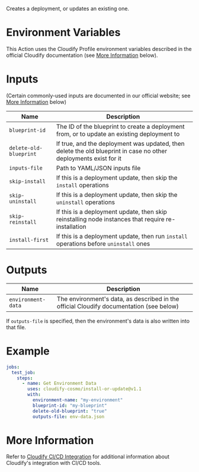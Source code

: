 Creates a deployment, or updates an existing one.

# Environment Variables

This Action uses the Cloudify Profile environment variables described in the official
Cloudify documentation (see [More Information](#more-information) below).

# Inputs

(Certain commonly-used inputs are documented in our official website; see [More Information](#more-information) below)

| Name | Description
|------|------------
| `blueprint-id` | The ID of the blueprint to create a deployment from, or to update an existing deployment to
| `delete-old-blueprint` | If true, and the deployment was updated, then delete the old blueprint in case no other deployments exist for it
| `inputs-file` | Path to YAML/JSON inputs file
| `skip-install` | If this is a deployment update, then skip the `install` operations
| `skip-uninstall` | If this is a deployment update, then skip the `uninstall` operations
| `skip-reinstall` | If this is a deployment update, then skip reinstalling node instances that require re-installation
| `install-first` | If this is a deployment update, then run `install` operations before `uninstall` ones

# Outputs

| Name | Description
|------|------------
| `environment-data` | The environment's data, as described in the official Cloudify documentation (see below)

If `outputs-file` is specified, then the environment's data is also written into that file.

# Example

```yaml
jobs:
  test_job:
    steps:
      - name: Get Environment Data
        uses: cloudify-cosmo/install-or-update@v1.1
        with:
          environment-name: "my-environment"
          blueprint-id: "my-blueprint"
          delete-old-blueprint: "true"
          outputs-file: env-data.json
```

# More Information

Refer to [Cloudify CI/CD Integration](https://docs.cloudify.co/latest/working_with/integration/) for additional information about
Cloudify's integration with CI/CD tools.
